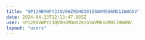 ```yaml
---
title: "SP129BVWPY2JQV0HZMGHD201GSWVM6S6MD1JWWGNV"
date: 2024-04-23T12:13:47.905Z
user: SP129BVWPY2JQV0HZMGHD201GSWVM6S6MD1JWWGNV
layout: "users"
---
```

    